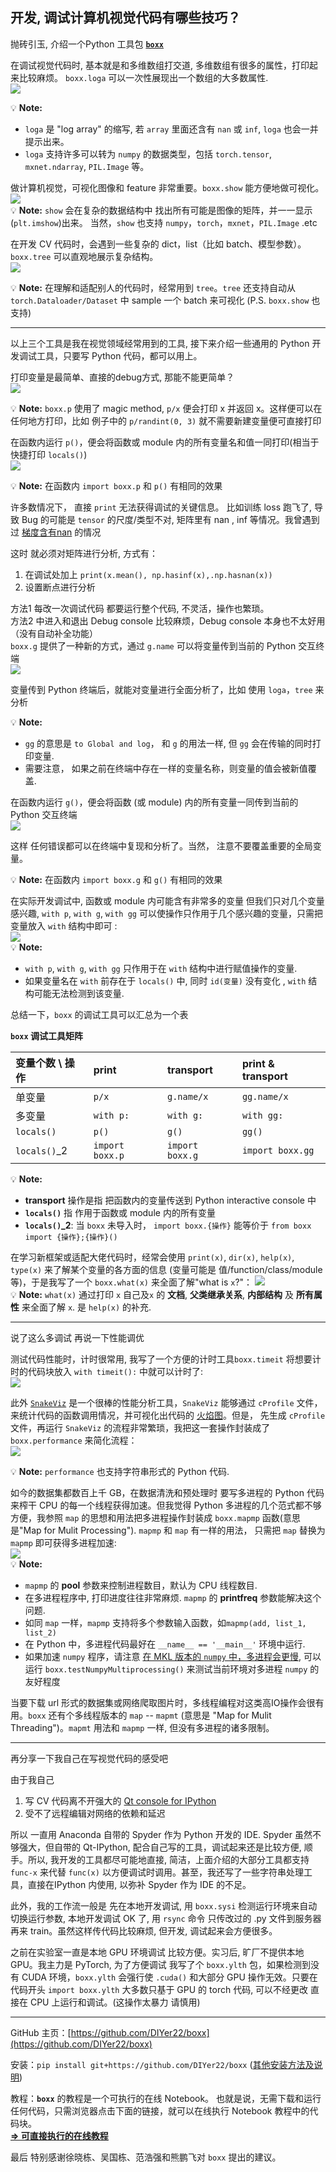 ## 开发, 调试计算机视觉代码有哪些技巧？

抛砖引玉, 介绍一个Python 工具包 [**`boxx`**](https://github.com/DIYer22/boxx)


在调试视觉代码时, 基本就是和多维数组打交道, 多维数组有很多的属性，打印起来比较麻烦。 `boxx.loga` 可以一次性展现出一个数组的大多数属性.    
![](https://raw.githubusercontent.com/DIYer22/boxx/master/other/gif/loga.gif)    

💡 **Note:** 
 * `loga` 是 "log array" 的缩写, 若 `array` 里面还含有 `nan` 或 `inf`, `loga` 也会一并提示出来。
 * `loga` 支持许多可以转为 `numpy` 的数据类型，包括 `torch.tensor`, `mxnet.ndarray`, `PIL.Image` 等。



做计算机视觉，可视化图像和 feature 非常重要。`boxx.show` 能方便地做可视化。   
![](https://raw.githubusercontent.com/DIYer22/boxx/master/other/gif/show.gif)    
💡 **Note:** `show` 会在复杂的数据结构中 找出所有可能是图像的矩阵，并一一显示(`plt.imshow`)出来。 当然，`show` 也支持 `numpy`，`torch`，`mxnet`，`PIL.Image` .etc


在开发 CV 代码时，会遇到一些复杂的 dict，list（比如 batch、模型参数）。`boxx.tree` 可以直观地展示复杂结构。   
![](https://raw.githubusercontent.com/DIYer22/boxx/master/other/gif/tree.gif)    

💡 **Note:** 在理解和适配别人的代码时，经常用到 `tree`。`tree` 还支持自动从 `torch.Dataloader/Dataset` 中 sample 一个 batch 来可视化 (P.S. `boxx.show` 也支持) 

---
以上三个工具是我在视觉领域经常用到的工具, 接下来介绍一些通用的 Python 开发调试工具，只要写 Python 代码，都可以用上。

打印变量是最简单、直接的debug方式, 那能不能更简单？   
![](https://raw.githubusercontent.com/DIYer22/boxx/master/other/img/p.png)    

💡 **Note:** `boxx.p` 使用了 magic method, `p/x` 便会打印 x 并返回 x。这样便可以在任何地方打印，比如 例子中的 `p/randint(0, 3)` 就不需要新建变量便可直接打印


在函数内运行 `p()`，便会将函数或 module 内的所有变量名和值一同打印(相当于快捷打印 `locals()`)    
![](https://raw.githubusercontent.com/DIYer22/boxx/master/other/img/p_call.png)    

💡 **Note:** 在函数内 `import boxx.p` 和 `p()` 有相同的效果


许多数情况下， 直接 `print` 无法获得调试的关键信息。 比如训练 loss 跑飞了, 导致 Bug 的可能是 `tensor` 的尺度/类型不对, 矩阵里有 nan , inf 等情况。我曾遇到过 [梯度含有nan](https://www.zhihu.com/question/67209417/answer/277425438) 的情况

这时 就必须对矩阵进行分析, 方式有：
 1. 在调试处加上 `print(x.mean(), np.hasinf(x),.np.hasnan(x))`
 2. 设置断点进行分析    
 
方法1 每改一次调试代码 都要运行整个代码, 不灵活，操作也繁琐。   
方法2 中进入和退出 Debug console 比较麻烦，Debug console 本身也不太好用（没有自动补全功能）    
`boxx.g` 提供了一种新的方式，通过 `g.name` 可以将变量传到当前的 Python 交互终端   
![](https://raw.githubusercontent.com/DIYer22/boxx/master/other/gif/g.gif)    

变量传到 Python 终端后，就能对变量进行全面分析了，比如 使用 `loga`，`tree` 来分析

💡 **Note:**   
 * `gg` 的意思是 `to Global and log`， 和 `g` 的用法一样, 但 `gg` 会在传输的同时打印变量. 
 * 需要注意， 如果之前在终端中存在一样的变量名称，则变量的值会被新值覆盖.

在函数内运行 `g()`，便会将函数 (或 module) 内的所有变量一同传到当前的 Python 交互终端     
![](https://raw.githubusercontent.com/DIYer22/boxx/master/other/gif/g_call.gif)    

这样 任何错误都可以在终端中复现和分析了。当然， 注意不要覆盖重要的全局变量。

💡 **Note:** 在函数内 `import boxx.g` 和 `g()` 有相同的效果

在实际开发调试中, 函数或 module 内可能含有非常多的变量 但我们只对几个变量感兴趣,  `with p`, `with g`, `with gg` 可以使操作只作用于几个感兴趣的变量，只需把变量放入 `with` 结构中即可 :     
![](https://raw.githubusercontent.com/DIYer22/boxx/master/other/gif/w.gif)        
  💡 **Note:**  
  * `with p`, `with g`, `with gg` 只作用于在 `with` 结构中进行赋值操作的变量. 
  * 如果变量名在 `with` 前存在于 `locals()` 中, 同时 `id(变量)` 没有变化 , `with` 结构可能无法检测到该变量.

总结一下，`boxx` 的调试工具可以汇总为一个表

 **`boxx` 调试工具矩阵**     

| 变量个数 \ 操作 | print | transport | print & transport |
| :---- | :---- | :---- | :---- |
| 单变量 | `p/x` | `g.name/x` | `gg.name/x`|
| 多变量 | `with p:` | `with g:` | `with gg:` |
| `locals()`| `p()` | `g()` | `gg()` |
| `locals()`\_2 | `import boxx.p` | `import boxx.g` | `import boxx.gg` |    

  💡 **Note:**   
  * **transport** 操作是指 把函数内的变量传送到 Python interactive console 中
  * **`locals()`** 指 作用于函数或 module 内的所有变量
  * **`locals()`\_2**: 当 `boxx` 未导入时， `import boxx.{操作}` 能等价于 `from boxx import {操作};{操作}()`


在学习新框架或适配大佬代码时，经常会使用 `print(x)`, `dir(x)`, `help(x)`, `type(x)` 来了解某个变量的各方面的信息 (变量可能是 值/function/class/module 等)，于是我写了一个 `boxx.what(x)` 来全面了解"what is `x`?"： 
  [![](https://raw.githubusercontent.com/DIYer22/boxx/master/other/img/what.png) ](./img/what.png)    
  💡 **Note:** `what(x)` 通过打印 `x` 自己及`x` 的 **文档**, **父类继承关系**, **内部结构** 及 **所有属性** 来全面了解 `x`. 是 `help(x)` 的补充.
  
---

说了这么多调试 再说一下性能调优

测试代码性能时，计时很常用, 我写了一个方便的计时工具`boxx.timeit`  将想要计时的代码块放入 `with timeit():` 中就可以计时了:   
![](https://raw.githubusercontent.com/DIYer22/boxx/master/other/img/timeit.png)    


此外 [`SnakeViz`](https://jiffyclub.github.io/snakeviz/) 是一个很棒的性能分析工具，`SnakeViz` 能够通过 `cProfile` 文件，来统计代码的函数调用情况，并可视化出代码的 [火焰图](http://www.ruanyifeng.com/blog/2017/09/flame-graph.html)。但是， 先生成 `cProfile` 文件，再运行 `SnakeViz` 的流程非常繁琐，我把这一套操作封装成了 `boxx.performance` 来简化流程：     
  [![](https://raw.githubusercontent.com/DIYer22/boxx/master/other/gif/performance.gif) ](./gif/performance.gif)    
  
  💡 **Note:** `performance` 也支持字符串形式的 Python 代码.


如今的数据集都数百上千 GB，在数据清洗和预处理时 要写多进程的 Python 代码 来榨干 CPU 的每一个线程获得加速。但我觉得 Python 多进程的几个范式都不够方便，我参照 `map` 的思想和用法把多进程操作封装成 `boxx.mapmp` 函数(意思是"Map for Mulit Processing"). `mapmp` 和 `map` 有一样的用法， 只需把 `map` 替换为 `mapmp` 即可获得多进程加速:    
![](https://raw.githubusercontent.com/DIYer22/boxx/master/other/gif/mapmp.gif)      
  💡 **Note:** 
  * `mapmp` 的 **pool** 参数来控制进程数目，默认为 CPU 线程数目.
  * 在多进程程序中, 打印进度往往非常麻烦. `mapmp` 的 **printfreq** 参数能解决这个问题.
  * 如同 `map` 一样，`mapmp` 支持将多个参数输入函数，如`mapmp(add, list_1, list_2)`
  * 在 Python 中，多进程代码最好在 `__name__ == '__main__'` 环境中运行.
  * 如果加速 `numpy` 程序，请注意 [在 MKL 版本的 `numpy` 中，多进程会更慢](https://blog.skyaid-service.org/2017/08/15/numpy_performance/), 可以运行 `boxx.testNumpyMultiprocessing()` 来测试当前环境对多进程 `numpy` 的友好程度


当要下载 url 形式的数据集或网络爬取图片时，多线程编程对这类高IO操作会很有用。`boxx` 还有个多线程版本的 `map` -- `mapmt` (意思是 "Map for Mulit Threading")。`mapmt` 用法和 `mapmp` 一样, 但没有多进程的诸多限制。

---



再分享一下我自己在写视觉代码的感受吧

由于我自己
 1. 写 CV 代码离不开强大的 [Qt console for IPython](https://ipython.org/ipython-doc/3/interactive/qtconsole.html)
 2. 受不了远程编辑对网络的依赖和延迟

  所以 一直用 Anaconda 自带的 Spyder 作为 Python 开发的 IDE. Spyder 虽然不够强大，但自带的 Qt-IPython, 配合自己写的工具，调试起来还是比较方便, 顺手。所以, 我开发的工具都尽可能地直接, 简洁，上面介绍的大部分工具都支持 `func-x` 来代替 `func(x)` 以方便调试时调用。甚至，我还写了一些字符串处理工具，直接在IPython 内使用, 以弥补 Spyder 作为 IDE 的不足。 


  此外，我的工作流一般是 先在本地开发调试, 用 `boxx.sysi` 检测运行环境来自动切换运行参数, 本地开发调试 OK 了, 用 `rsync` 命令 只传改过的 .py 文件到服务器 再来 train。虽然这样传代码比较麻烦, 但开发, 调试起来会方便很多。
  
  之前在实验室一直是本地 GPU 环境调试 比较方便。实习后, 旷厂不提供本地 GPU。我主力是 PyTorch, 为了方便调试 我写了个 `boxx.ylth` 包，如果检测到没有 CUDA 环境，`boxx.ylth` 会强行使 `.cuda()` 和大部分 GPU 操作无效。只要在代码开头 `import boxx.ylth` 大多数只基于 GPU 的 torch 代码, 可以不经更改 直接在 CPU 上运行和调试。(这操作太暴力 请慎用)



---


GitHub 主页：[https://github.com/DIYer22/boxx](https://github.com/DIYer22/boxx)
 
安装：`pip install git+https://github.com/DIYer22/boxx` ([其他安装方法及说明](https://github.com/DIYer22/boxx/blob/master/README_zh_cn.md#%E4%BA%8C-%E5%AE%89%E8%A3%85))
 
教程：**`boxx`** 的教程是一个可执行的在线 Notebook。 也就是说，无需下载和运行任何代码，只需浏览器点击下面的链接，就可以在线执行 Notebook 教程中的代码块。  
 [**=> 可直接执行的在线教程**](https://mybinder.org/v2/gh/DIYer22/boxx-ipynb/master?filepath=tutorial_for_boxx.ipynb)
 
最后 特别感谢徐晓栋、吴国栋、范浩强和熊鹏飞对 `boxx` 提出的建议。
